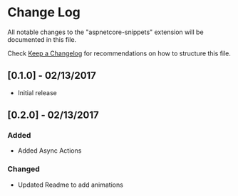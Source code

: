 # Change Log
All notable changes to the "aspnetcore-snippets" extension will be documented in this file.

Check [Keep a Changelog](http://keepachangelog.com/) for recommendations on how to structure this file.

## [0.1.0] - 02/13/2017
- Initial release

## [0.2.0] - 02/13/2017
### Added
- Added Async Actions

### Changed
- Updated Readme to add animations